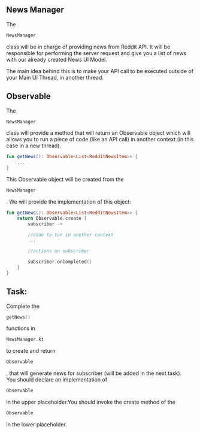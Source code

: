 News Manager
------------

The
```kotlin
NewsManager
```      
class will be in charge of providing news from Reddit API. It will be responsible for performing the server request and give you a list of news with our already created News UI Model.

The main idea behind this is to make your API call to be executed outside of your Main UI Thread, in another thread.

Observable
----------

The
```kotlin
NewsManager
```      
class will provide a method that will return an Observable object which will allows you to run a piece of code (like an API call) in another context (in this case in a new thread).


```kotlin
fun getNews(): Observable<List<RedditNewsItem>> {
    ...
}

```      
This Observable object will be created from the
```kotlin
NewsManager
```      
. We will provide the implementation of this object:


```kotlin
fun getNews(): Observable<List<RedditNewsItem>> {
    return Observable.create {
        subscriber ->

        //code to tun in another context
        ...

        //actions on subscriber

        subscriber.onCompleted()
    }
}
```      
Task:
-----

Complete the
```kotlin
getNews()
```      
functions in
```kotlin
NewsManager.kt
```      
to create and return
```kotlin
Observable
```      
, that will generate news for subscriber (will be added in the next task).  
You should declare an implementation of
```kotlin
Observable
```      
in the upper placeholder.You should invoke the create method of the
```kotlin
Observable
```      
in the lower placeholder.  
